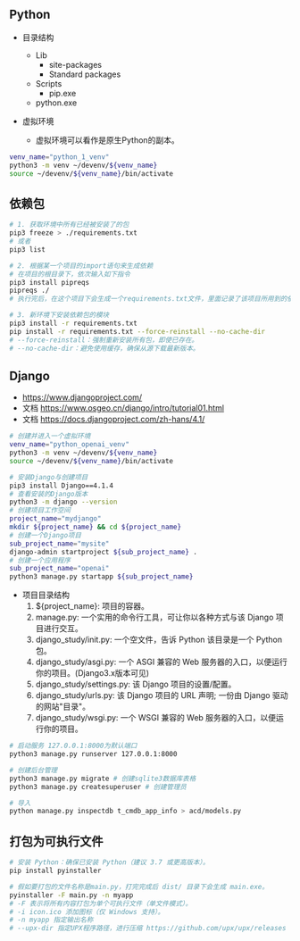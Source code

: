 ## Python
- 目录结构
    - Lib
        - site-packages
        - Standard packages
    - Scripts
        - pip.exe
    - python.exe

- 虚拟环境
    - 虚拟环境可以看作是原生Python的副本。

```bash
venv_name="python_1_venv"
python3 -m venv ~/devenv/${venv_name}
source ~/devenv/${venv_name}/bin/activate
```

## 依赖包
```bash
# 1. 获取环境中所有已经被安装了的包
pip3 freeze > ./requirements.txt
# 或者
pip3 list

# 2. 根据某一个项目的import语句来生成依赖
# 在项目的根目录下，依次输入如下指令
pip3 install pipreqs
pipreqs ./
# 执行完后，在这个项目下会生成一个requirements.txt文件，里面记录了该项目所用到的依赖

# 3. 新环境下安装依赖包的模块
pip3 install -r requirements.txt
pip install -r requirements.txt --force-reinstall --no-cache-dir
# --force-reinstall：强制重新安装所有包，即使已存在。
# --no-cache-dir：避免使用缓存，确保从源下载最新版本。
```

## Django
- https://www.djangoproject.com/
- 文档 https://www.osgeo.cn/django/intro/tutorial01.html
- 文档 https://docs.djangoproject.com/zh-hans/4.1/
```bash
# 创建并进入一个虚拟环境
venv_name="python_openai_venv"
python3 -m venv ~/devenv/${venv_name}
source ~/devenv/${venv_name}/bin/activate

# 安装Django与创建项目
pip3 install Django==4.1.4
# 查看安装的Django版本
python3 -m django --version 
# 创建项目工作空间
project_name="mydjango"
mkdir ${project_name} && cd ${project_name}
# 创建一个Django项目
sub_project_name="mysite"
django-admin startproject ${sub_project_name} .  
# 创建一个应用程序
sub_project_name="openai"
python3 manage.py startapp ${sub_project_name}
```

- 项目目录结构
    1. ${project_name}: 项目的容器。
    2. manage.py: 一个实用的命令行工具，可让你以各种方式与该 Django 项目进行交互。
    3. django_study/init.py: 一个空文件，告诉 Python 该目录是一个 Python 包。
    4. django_study/asgi.py: 一个 ASGI 兼容的 Web 服务器的入口，以便运行你的项目。(Django3.x版本可见)
    5. django_study/settings.py: 该 Django 项目的设置/配置。
    6. django_study/urls.py: 该 Django 项目的 URL 声明; 一份由 Django 驱动的网站"目录"。
    7. django_study/wsgi.py: 一个 WSGI 兼容的 Web 服务器的入口，以便运行你的项目。


```bash
# 启动服务 127.0.0.1:8000为默认端口
python3 manage.py runserver 127.0.0.1:8000

# 创建后台管理
python3 manage.py migrate # 创建sqlite3数据库表格
python3 manage.py createsuperuser # 创建管理员

# 导入
python manage.py inspectdb t_cmdb_app_info > acd/models.py
```

## 打包为可执行文件
```sh
# 安装 Python：确保已安装 Python（建议 3.7 或更高版本）。
pip install pyinstaller

# 假如要打包的文件名称是main.py，打完完成后 dist/ 目录下会生成 main.exe。
pyinstaller -F main.py -n myapp
# -F 表示将所有内容打包为单个可执行文件（单文件模式）。
# -i icon.ico 添加图标（仅 Windows 支持）。
# -n myapp 指定输出名称
# --upx-dir 指定UPX程序路径，进行压缩 https://github.com/upx/upx/releases

```